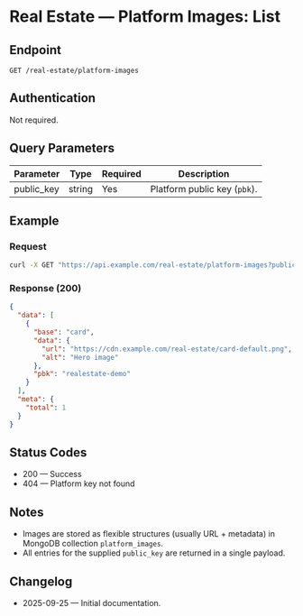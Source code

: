 # Real Estate — Platform Images: List

## Endpoint

```
GET /real-estate/platform-images
```

## Authentication

Not required.

## Query Parameters

| Parameter  | Type   | Required | Description |
| ---------- | ------ | -------- | ----------- |
| public_key | string | Yes      | Platform public key (`pbk`). |

## Example

### Request

```bash
curl -X GET "https://api.example.com/real-estate/platform-images?public_key=realestate-demo"
```

### Response (200)

```json
{
  "data": [
    {
      "base": "card",
      "data": {
        "url": "https://cdn.example.com/real-estate/card-default.png",
        "alt": "Hero image"
      },
      "pbk": "realestate-demo"
    }
  ],
  "meta": {
    "total": 1
  }
}
```

## Status Codes

- 200 — Success
- 404 — Platform key not found

## Notes

- Images are stored as flexible structures (usually URL + metadata) in MongoDB collection `platform_images`.
- All entries for the supplied `public_key` are returned in a single payload.

## Changelog

- 2025-09-25 — Initial documentation.
